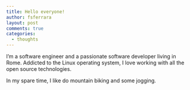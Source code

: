 ```yaml
---
title: Hello everyone!
author: fsferrara
layout: post
comments: true
categories:
  - thoughts
---
```

I&#8217;m a software engineer and a passionate software developer living in Rome. Addicted to the Linux operating system, I love working with all the open source technologies.

In my spare time, I like do mountain biking and some jogging.
